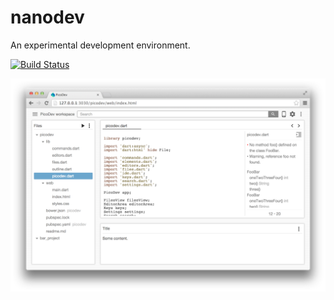 # nanodev
An experimental development environment.

[![Build Status](https://travis-ci.org/devoncarew/nanodev.svg)](https://travis-ci.org/devoncarew/nanodev)

![](https://github.com/devoncarew/nanodev/blob/master/doc/nanodev.png)
